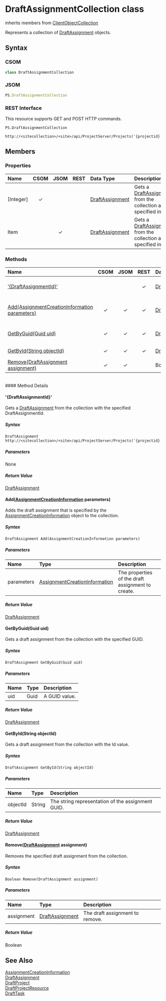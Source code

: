[comment]: # (Name:DraftAssignmentCollection)
[comment]: # (Type:class)
[comment]: # (Status:Verified)

# <a name="name"></a>DraftAssignmentCollection class

inherits members from [ClientObjectCollection<DraftAssignment>](https://msdn.microsoft.com/EN-US/library/ee539303)<br/>

<a name="description"></a>Represents a collection of [DraftAssignment](DraftAssignment.md) objects.

## <a name="syntax"></a>Syntax

### CSOM

```C#
class DraftAssignmentCollection 
```

### JSOM

```JavaScript
PS.DraftAssignmentCollection
```

### REST Interface

This resource supports GET and POST HTTP commands.

```
PS.DraftAssignmentCollection

http://<sitecollection>/<site>/api/ProjectServer/Projects('{projectid}')/Draft/Assignments
```

## <a name="members"></a>Members

### <a name="properties"></a>Properties


|**Name**|**CSOM**|**JSOM**|**REST**|**Data Type**|**Description**|
|:-----|:-----:|:-----:|:-----:|:-----|:-----|
|<a name="[Integer]"></a>[Integer]|&#x2713;|||[DraftAssignment](DraftAssignment.md)|Gets a [DraftAssignment](DraftAssignment.md) from the collection at the specified index.|
|<a name="Item"></a>Item||&#x2713;||[DraftAssignment](DraftAssignment.md)|Gets a [DraftAssignment](DraftAssignment.md) from the collection at the specified index.|

### <a name="methods"></a>Methods


|**Name**|**CSOM**|**JSOM**|**REST**|**Data Type**|**Description**|
|:----- |:-----: |:-----: |:-----: |:----- |:----- |
|[&#39;{DraftAssignmentId}&#39;](#&#39;{DraftAssignmentId}&#39;)|||&#x2713;|[DraftAssignment](DraftAssignment.md)|Gets a [DraftAssignment](DraftAssignment.md) from the collection with the specified DraftAssignmentId.|
|[Add(AssignmentCreationInformation parameters)](#Add_[AssignmentCreationInformation]_AssignmentCreationInformation.md__parameters_)|&#x2713;|&#x2713;|&#x2713;|[DraftAssignment](DraftAssignment.md)|Adds the draft assignment that is specified by the [AssignmentCreationInformation](AssignmentCreationInformation.md) object to the collection.|
|[GetByGuid(Guid uid)](#GetByGuid_Guid_uid_)|&#x2713;|&#x2713;|&#x2713;|[DraftAssignment](DraftAssignment.md)|Gets a draft assignment from the collection with the specified GUID.|
|[GetById(String objectId)](#GetById_String_objectId_)|&#x2713;|&#x2713;|&#x2713;|[DraftAssignment](DraftAssignment.md)|Gets a draft assignment from the collection with the Id value.|
|[Remove(DraftAssignment assignment)](#Remove_[DraftAssignment]_DraftAssignment.md__assignment_)|&#x2713;|&#x2713;||Boolean|Removes the specified draft assignment from the collection.|

<br/>
#### Method Details

#### <a name="&#39;{DraftAssignmentId}&#39;"></a>&#39;{DraftAssignmentId}&#39;
 
Gets a [DraftAssignment](DraftAssignment.md) from the collection with the specified DraftAssignmentId.

##### Syntax

```
DraftAssignment http://<sitecollection>/<site>/api/ProjectServer/Projects('{projectid}')/Draft/Assignments('{DraftAssignmentId}')
```

##### Parameters

None

##### Return Value

[DraftAssignment](DraftAssignment.md)

#### <a name="Add_[AssignmentCreationInformation]_AssignmentCreationInformation.md__parameters_"></a>Add([AssignmentCreationInformation](AssignmentCreationInformation.md) parameters)

Adds the draft assignment that is specified by the [AssignmentCreationInformation](AssignmentCreationInformation.md) object to the collection.

##### Syntax

```
DraftAssignment Add(AssignmentCreationInformation parameters)
```

##### Parameters
|**Name** |**Type**|**Description**|
|:------ |:----|:------ |
|parameters| [AssignmentCreationInformation](AssignmentCreationInformation.md) | The properties of the draft assignment to create.

##### Return Value

[DraftAssignment](DraftAssignment.md)

#### <a name="GetByGuid_Guid_uid_"></a>GetByGuid(Guid uid)

Gets a draft assignment from the collection with the specified GUID.

##### Syntax

```
DraftAssignment GetByGuid(Guid uid)
```

##### Parameters
|**Name** |**Type**|**Description**|
|:------ |:----|:------ |
|uid| Guid | A GUID value.

##### Return Value

[DraftAssignment](DraftAssignment.md)

#### <a name="GetById_String_objectId_"></a>GetById(String objectId)

Gets a draft assignment from the collection with the Id value.

##### Syntax

```
DraftAssignment GetById(String objectId)
```

##### Parameters
|**Name** |**Type**|**Description**|
|:------ |:----|:------ |
|objectId| String | The string representation of the assignment GUID.

##### Return Value

[DraftAssignment](DraftAssignment.md)

#### <a name="Remove_[DraftAssignment]_DraftAssignment.md__assignment_"></a>Remove([DraftAssignment](DraftAssignment.md) assignment)

Removes the specified draft assignment from the collection.

##### Syntax

```
Boolean Remove(DraftAssignment assignment)
```

##### Parameters
|**Name** |**Type**|**Description**|
|:------ |:----|:------ |
|assignment| [DraftAssignment](DraftAssignment.md) | The draft assignment to remove.

##### Return Value

Boolean

## <a name="seeAlso"></a>See Also

[AssignmentCreationInformation](AssignmentCreationInformation.md)<br/>
[DraftAssignment](DraftAssignment.md)<br/>
[DraftProject](DraftProject.md)<br/>
[DraftProjectResource](DraftProjectResource.md)<br/>
[DraftTask](DraftTask.md)<br/>

